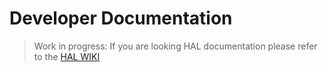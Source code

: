 
# Developer Documentation

> Work in progress: If you are looking HAL documentation please refer to the [HAL WIKI](https://github.com/hal/docs/wiki) 
